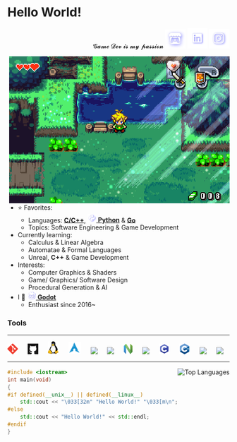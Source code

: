 # Hello World!

<div imgs align="right">

𝓖𝓪𝓶𝓮 𝓓𝓮𝓿 𝓲𝓼 𝓶𝔂 𝓹𝓪𝓼𝓼𝓲𝓸𝓷
[<img src="assets/icons/FontAwesome/social_media/itch-io.png" width="46pt" />](https://gersonfedutra.itch.io/)
[<img src="assets/icons/FontAwesome/social_media/linkedin.png" width="46pt" />](https://linkedin.com/in/gersonfedutra)
[<img src="assets/icons/FontAwesome/social_media/instagram.png" width="46pt" />](https://instagram.com/gersonfedutra/)

</div>

<!-- [<img src="assets/icons/FontAwesome/social_media/twitter.png" width="46pt" />](https://twitter.com/GersonFeDutra) -->

<div topics>

<img src="assets/lvl1_link.gif" align="right" >

- ⭐ Favorites:
    - Languages: **[C/C++](https://en.cppreference.com/w/cpp)**, [<img src="assets/icons/FontAwesome/languages/python.png" width=20pt /> **Python**](https://www.python.org/) & **[Go](https://go.dev/)**
    - Topics: Software Engineering & Game Development
- Currently learning:
    - Calculus & Linear Algebra
    - Automatae & Formal Languages
    - Unreal, **C++** & Game Development
    <!-- - Algorithms Design -->
    <!-- - Blender & Unreal Engine -->
    <!-- - Typescript & Flutter -->
    <!-- - Calculus & Statistics -->
    <!-- - Calculus & Physics -->
    <!-- - Computer Graphics: Open GL -->
- Interests:
    - Computer Graphics & Shaders
    - Game/ Graphics/ Software Design
    - Procedural Generation & AI
- I 💙 [<img src="assets/icons/Godot/godot.png" width=20pt> **Godot**](https://godotengine.org/)
    - Enthusiast since 2016~

</div>


### Tools
---

<div id="tools">

[<img src="assets/icons/Git/git.svg" width=24pt>](https://git-scm.com/) &emsp;
[<img src="https://raw.githubusercontent.com/edent/SuperTinyIcons/master/images/svg/github.svg" width=24pt/>](https://docs.github.com/) &emsp;
[<img src="https://raw.githubusercontent.com/garrett/Tux/main/tux.svg" width=24pt/>](https://www.linux.org/) &emsp;
[<img src="assets/icons/Arch/arch-logo.png" width=29pt>](https://archlinux.org/) &emsp;
[<img src="https://raw.githubusercontent.com/odb/official-bash-logo/master/assets/Logos/Icons/SVG/16x16.svg" width=24pt/>](https://www.gnu.org/software/bash/) &emsp;
[<img src="https://www.vim.org/images/vim_small.gif" width=20pt/>](https://www.vim.org/) &emsp;
[<img src="assets/icons/NeoVim/neovim-icon.svg" width=20pt>](https://neovim.io/) &emsp;
[<img src="https://upload.wikimedia.org/wikipedia/commons/9/9a/Visual_Studio_Code_1.35_icon.svg" width=24pt>](https://code.visualstudio.com/) &emsp;
[<img src="./assets/icons/C/c-programming.svg" width=24pt>](https://www.amazon.com/dp/0131103628) &emsp;
[<img src="./assets/icons/C/CPlusPlus.svg" width=24pt>](https://en.cppreference.com/w/cpp) &emsp;
[<img src="https://s3.dualstack.us-east-2.amazonaws.com/pythondotorg-assets/media/files/python-logo-only.svg" width=24pt>](https://www.python.org/) &emsp;
[<img src="https://upload.wikimedia.org/wikipedia/commons/3/34/Microsoft_Office_Excel_%282019%E2%80%93present%29.svg" width=24pt>](https://www.microsoft.com/pt-br/microsoft-365/excel) 
<!--<img src="https://upload.wikimedia.org/wikipedia/commons/thumb/d/d3/Toolbaricon_RegEx.svg/1920px-Toolbaricon_RegEx.svg.png" width=65pt>-->

</div>

---

<img src="https://github-readme-stats.vercel.app/api/top-langs/?username=GersonFeDutra&layout=compact&theme=synthwave&hide_border=true&langs_count=8&hide=jupyter%20notebook,html,cmake" align="right" alt="Top Languages" >

```Cpp
#include <iostream>
int main(void)
{
#if defined(__unix__) || defined(__linux__)
    std::cout << "\033[32m" "Hello World!" "\033[m\n";
#else
    std::cout << "Hello World!" << std::endl;
#endif
}
```
